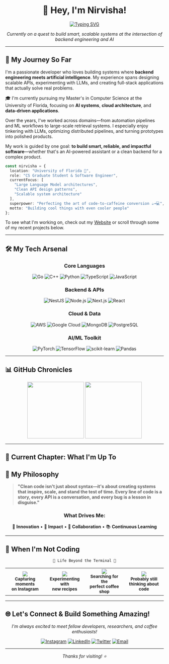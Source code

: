 <div align="center">

# 👋 Hey, I'm Nirvisha!

[![Typing SVG](https://readme-typing-svg.demolab.com?font=Fira+Code&size=20&duration=2000&pause=1000&color=00D9FF&center=true&vCenter=true&multiline=true&width=550&height=80&repeat=false&lines=CS+Grad+Student+%F0%9F%8E%93+%7C+Software+Engineer;Building+intelligent+systems+%F0%9F%A4%96)](https://git.io/typing-svg)

*Currently on a quest to build smart, scalable systems at the intersection of backend engineering and AI*

</div>

---

## 🚀 My Journey So Far

I'm a passionate developer who loves building systems where **backend engineering meets artificial intelligence**. My experience spans designing scalable APIs, experimenting with LLMs, and creating full-stack applications that actually solve real problems.

🎓 I'm currently pursuing my Master's in Computer Science at the University of Florida, focusing on **AI systems**, **cloud architecture**, and **data-driven applications**.

Over the years, I've worked across domains—from automation pipelines and ML workflows to large-scale retrieval systems. I especially enjoy tinkering with LLMs, optimizing distributed pipelines, and turning prototypes into polished products.

My work is guided by one goal: **to build smart, reliable, and impactful software**—whether that's an AI-powered assistant or a clean backend for a complex product.

```typescript
const nirvisha = {
  location: "University of Florida 🐊",
  role: "CS Graduate Student & Software Engineer",
  currentFocus: [
    "Large Language Model architectures",
    "Clean API design patterns", 
    "Scalable system architecture"
  ],
  superpower: "Perfecting the art of code-to-caffeine conversion ☕→💻",
  motto: "Building cool things with even cooler people"
};
```

To see what I'm working on, check out my [Website](#) or scroll through some of my recent projects below.

---

## 🛠️ My Tech Arsenal

<div align="center">

### **Core Languages**
![Go](https://img.shields.io/badge/Go-00ADD8?style=for-the-badge&logo=go&logoColor=white)
![C++](https://img.shields.io/badge/C++-00599C?style=for-the-badge&logo=c%2B%2B&logoColor=white)
![Python](https://img.shields.io/badge/Python-3776AB?style=for-the-badge&logo=python&logoColor=white)
![TypeScript](https://img.shields.io/badge/TypeScript-007ACC?style=for-the-badge&logo=typescript&logoColor=white)
![JavaScript](https://img.shields.io/badge/JavaScript-F7DF1E?style=for-the-badge&logo=javascript&logoColor=black)

### **Backend & APIs**
![NestJS](https://img.shields.io/badge/NestJS-E0234E?style=for-the-badge&logo=nestjs&logoColor=white)
![Node.js](https://img.shields.io/badge/Node.js-339933?style=for-the-badge&logo=node.js&logoColor=white)
![Next.js](https://img.shields.io/badge/Next.js-000000?style=for-the-badge&logo=next.js&logoColor=white)
![React](https://img.shields.io/badge/React-20232A?style=for-the-badge&logo=react&logoColor=61DAFB)

### **Cloud & Data**
![AWS](https://img.shields.io/badge/AWS-FF9900?style=for-the-badge&logo=amazon-aws&logoColor=white)
![Google Cloud](https://img.shields.io/badge/Google%20Cloud-4285F4?style=for-the-badge&logo=google-cloud&logoColor=white)
![MongoDB](https://img.shields.io/badge/MongoDB-4EA94B?style=for-the-badge&logo=mongodb&logoColor=white)
![PostgreSQL](https://img.shields.io/badge/PostgreSQL-316192?style=for-the-badge&logo=postgresql&logoColor=white)

### **AI/ML Toolkit**
![PyTorch](https://img.shields.io/badge/PyTorch-EE4C2C?style=for-the-badge&logo=pytorch&logoColor=white)
![TensorFlow](https://img.shields.io/badge/TensorFlow-FF6F00?style=for-the-badge&logo=tensorflow&logoColor=white)
![scikit-learn](https://img.shields.io/badge/scikit--learn-F7931E?style=for-the-badge&logo=scikit-learn&logoColor=white)
![Pandas](https://img.shields.io/badge/Pandas-150458?style=for-the-badge&logo=pandas&logoColor=white)

</div>

---

## 📊 GitHub Chronicles

<div align="center">
  <img height="180em" src="https://github-readme-stats.vercel.app/api?username=Nirvisha82&show_icons=true&theme=tokyonight&include_all_commits=true&count_private=true&hide_border=true"/>
  <img height="180em" src="https://github-readme-stats.vercel.app/api/top-langs/?username=Nirvisha82&layout=compact&langs_count=8&theme=tokyonight&hide_border=true"/>
</div>

---

## 🎯 Current Chapter: What I'm Up To

## 🌟 My Philosophy

> **"Clean code isn't just about syntax—it's about creating systems that inspire, scale, and stand the test of time. Every line of code is a story, every API is a conversation, and every bug is a lesson in disguise."**

<div align="center">

### **What Drives Me:**
🚀 **Innovation** • 🎯 **Impact** • 🤝 **Collaboration** • 📚 **Continuous Learning**

</div>

---

## 🎨 When I'm Not Coding

<div align="center">

```
🌸 Life Beyond the Terminal 🌸
```

</div>

<div align="center">
<table>
<tr>
<td align="center" width="25%">
<img src="https://img.shields.io/badge/📸-Photography-ff69b4?style=for-the-badge&logoColor=white" />
<br><sub><b>Capturing moments<br>on Instagram</b></sub>
</td>
<td align="center" width="25%">
<img src="https://img.shields.io/badge/🍳-Cooking-32cd32?style=for-the-badge&logoColor=white" />
<br><sub><b>Experimenting with<br>new recipes</b></sub>
</td>
<td align="center" width="25%">
<img src="https://img.shields.io/badge/☕-Coffee_Hunt-8b4513?style=for-the-badge&logoColor=white" />
<br><sub><b>Searching for the<br>perfect coffee shop</b></sub>
</td>
<td align="center" width="25%">
<img src="https://img.shields.io/badge/🧠-Thinking-9370db?style=for-the-badge&logoColor=white" />
<br><sub><b>Probably still<br>thinking about code</b></sub>
</td>
</tr>
</table>
</div>

---

## 🌐 Let's Connect & Build Something Amazing!

<div align="center">

*I'm always excited to meet fellow developers, researchers, and coffee enthusiasts!*

[![Instagram](https://img.shields.io/badge/Instagram-E4405F?style=for-the-badge&logo=instagram&logoColor=white)](https://instagram.com/__nirvisha_)
[![LinkedIn](https://img.shields.io/badge/LinkedIn-0077B5?style=for-the-badge&logo=linkedin&logoColor=white)](https://linkedin.com/in/nirvishasoni)
[![Twitter](https://img.shields.io/badge/Twitter-1DA1F2?style=for-the-badge&logo=twitter&logoColor=white)](https://x.com/nirvishaaa)
[![Email](https://img.shields.io/badge/Email-D14836?style=for-the-badge&logo=gmail&logoColor=white)](mailto:nsoni@ufl.edu)

</div>

---

<div align="center">

*Thanks for visiting! ⭐*

</div>
